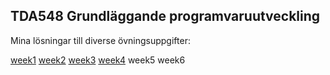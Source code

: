 ## TDA548 Grundläggande programvaruutveckling
Mina lösningar till diverse övningsuppgifter:

[week1](https://github.com/elindblad/GruProg-TDA548/tree/master/week1/src/exercises)
[week2](https://github.com/elindblad/GruProg-TDA548/tree/master/week2/src/exercises)
[week3](https://github.com/elindblad/GruProg-TDA548/tree/master/week3/src/exercises)
[week4](https://github.com/elindblad/GruProg-TDA548/tree/master/week4/src/exercises)
week5
week6
